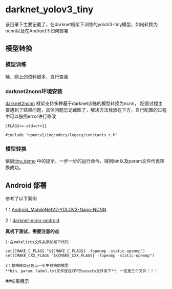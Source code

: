 # darknet_yolov3_tiny
该目录下主要记载了，在darknet框架下训练的yoloV3-tiny模型，如何转换为ncnn以及在Android下如何部署
## 模型转换
### 模型训练
略，网上的资料很多，自行查阅
### darknet2ncnn环境安装
[darknet2ncnn](https://github.com/xiangweizeng/darknet2ncnn) 框架支持多种基于darknet训练的模型转换为ncnn，
配置过程主要遇到了结果问题，具体问题忘记截图了，解决方法我放在下方，自行配置的过程中可以按照error进行修改
```
CFLAGS+=-std=c++11

#include "opencv2/imgcodecs/legacy/constants_c.h"
```
### 模型转换
依据[tiny_demo](https://zhuanlan.zhihu.com/p/99904596) 中的提示，一步一步的运行命令，得到bin以及param文件代表转换成功。


## Android 部署
参考了以下案例

1：[Android_MobileNetV2-YOLOV3-Nano-NCNN](https://github.com/dog-qiuqiu/Android_MobileNetV2-YOLOV3-Nano-NCNN)

2：[darknet-ncnn-android](https://github.com/paleomoon/darknet-ncnn-android)

**真机下测试，需要注意的点**
```
1:在makelists文件夹添加如下代码

set(CMAKE_C_FLAGS "${CMAKE_C_FLAGS} -fopenmp -static-openmp")
set(CMAKE_CXX_FLAGS "${CMAKE_CXX_FLAGS} -fopenmp -static-openmp")

2：替换掉自己在上一步中转换的模型
**bin、param、label.txt文件放在CPP的assets文件夹下**，一定是三个文件！！！
```

##结果展示

